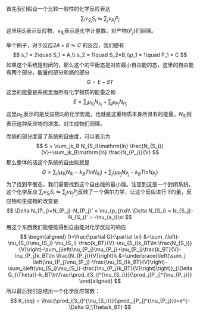 首先我们假设一个比较一般性的化学反应表达
$$
\sum _i \nu_{S_i} S_i \leftrightharpoons \sum_j \nu_{P_j}P_j
$$
这里用$S_i$​​表示反应物，$\nu_{S_i}$​​表示是化学计量数。对产物$\{P_j\}$​​​ 们同理。

举个例子，对于反应$2A+B\leftrightharpoons C$ 的反应，我们便有
$$
s_1 = 2\quad S_1 = A,\\ s_2 = 1\quad S_2=B,\\p_1 = 1\quad P_1 = C
$$
如果这个系统是封闭的，那么这个的平衡态是对应最小自由能的态，这里的自由能有两个部分，能量的部分和熵的部分
$$
G = E-ST
$$
这里的能量是系统里面所有化学物质的能量之和
$$
E = \sum_i\mu_{S_i}N_{S_i}+\sum_j\mu_{P_j}N_{P_j}
$$
这里$\mu_{S_i}$表示的是反应物$S_i$的化学势能，也就是这重物质本身所具有的能量。$N_{S_i}$则表示这种反应物的浓度。对生成物们同理。

而熵的部分度量了系统的自由度，可以表示为
$$
S = \sum_jk_B N_{S_i}\mathrm{ln} \frac{N_{S_i}}{V}+\sum_jk_B\mathrm{ln} \frac{N_{P_j}}{V}
$$
那么整体的话这个系统的自由能就是
$$
G=\sum_i\left(\mu_{S_i}N_{S_i}- k_BT\mathrm{ln} N_{S_i}\right)+\sum_j\left(\mu_{P_j}N_{P_j}-k_BT\mathrm{ln} N_{P_j}\right)
$$
为了找到平衡态，我们需要找到这个自由能的最小值。注意到这是一个封闭系统，这个化学反应 $\sum _i\nu_{S_i} S_i \leftrightharpoons \sum_j \nu_{P_j}P_j$反映了一个偶尔力学，让这个反应进行 $\delta$的量，反应物和生成物的改变是
$$
\Delta N_{P_j}=N_{P_j}-N_{P_j}' = \nu_{p_j}\xi\\
\Delta N_{S_i} = N_{S_j}-N_{S_j}' = -\nu_{s_i}\xi
$$
用这个东西我们能便能得到自由能对化学反应的响应
$$
\begin{aligned}
0=\frac{\partial G}{\partial \xi} 
&=\sum_i\left(-\nu_{S_i}\mu_{S_i}-\nu_{S_i} \frac{k_BT}{V}-\nu_{S_i}k_BT\ln \frac{N_{S_i}}{V}\right)-\sum_j\left(\nu_{P_j}\mu_{P_j}+\nu_{P_j}\frac{k_BT}{V}-\nu_{P_j}k_BT\ln \frac{N_{P_j}}{V}\right)\\
&=\underbrace{\left(\sum_j \left(\nu_{P_j}\mu_{P_j}-\frac{\nu_{S_i}k_BT}{V}\right)-\sum_i\left(\nu_{S_i}\mu_{S_i}-\frac{\nu_{P_j}k_BT}{V}\right)\right)}_{\Delta G_{\Theta}}-k_BT\ln\frac{\prod_i[S_i]^{\nu_{S_i}}}{\prod_j[P_j]^{\nu_{P_j}}}
\end{aligned}
$$
所以最后我们总结出一个化学反应常数：
$$
K_{eq} = \frac{\prod_i[S_i]^{\nu_{S_i}}}{\prod_j[P_j]^{\nu_{P_j}}}=e^{-\Delta G_\Theta/k_BT}
$$
